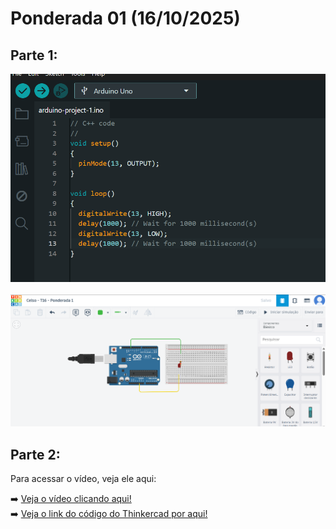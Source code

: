 # Ponderada 01 (16/10/2025)

## Parte 1:

<img src="./assets/codigo.png"> <br> <br>
<img src="./assets/thinkercad.png">

## Parte 2:

Para acessar o vídeo, veja ele aqui: 

➡️ [Veja o vídeo clicando aqui!](assets/video-arduino.mp4) <br>
➡️ [Veja o link do código do Thinkercad por aqui!](https://www.tinkercad.com/things/fYaGFMIjDt6/editel?sharecode=t5PpLMbrR58VJgplTE49sZe6neAfpT122O9ioiDNsrs)
